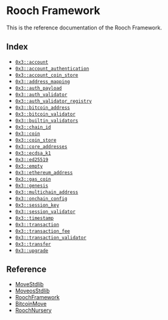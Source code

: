 
<a name="@Rooch_Framework_0"></a>

# Rooch Framework


This is the reference documentation of the Rooch Framework.


<a name="@Index_1"></a>

## Index


-  [`0x3::account`](account.md#0x3_account)
-  [`0x3::account_authentication`](account_authentication.md#0x3_account_authentication)
-  [`0x3::account_coin_store`](account_coin_store.md#0x3_account_coin_store)
-  [`0x3::address_mapping`](address_mapping.md#0x3_address_mapping)
-  [`0x3::auth_payload`](auth_payload.md#0x3_auth_payload)
-  [`0x3::auth_validator`](auth_validator.md#0x3_auth_validator)
-  [`0x3::auth_validator_registry`](auth_validator_registry.md#0x3_auth_validator_registry)
-  [`0x3::bitcoin_address`](bitcoin_address.md#0x3_bitcoin_address)
-  [`0x3::bitcoin_validator`](bitcoin_validator.md#0x3_bitcoin_validator)
-  [`0x3::builtin_validators`](builtin_validators.md#0x3_builtin_validators)
-  [`0x3::chain_id`](chain_id.md#0x3_chain_id)
-  [`0x3::coin`](coin.md#0x3_coin)
-  [`0x3::coin_store`](coin_store.md#0x3_coin_store)
-  [`0x3::core_addresses`](core_addresses.md#0x3_core_addresses)
-  [`0x3::ecdsa_k1`](ecdsa_k1.md#0x3_ecdsa_k1)
-  [`0x3::ed25519`](ed25519.md#0x3_ed25519)
-  [`0x3::empty`](empty.md#0x3_empty)
-  [`0x3::ethereum_address`](ethereum_address.md#0x3_ethereum_address)
-  [`0x3::gas_coin`](gas_coin.md#0x3_gas_coin)
-  [`0x3::genesis`](genesis.md#0x3_genesis)
-  [`0x3::multichain_address`](multichain_address.md#0x3_multichain_address)
-  [`0x3::onchain_config`](onchain_config.md#0x3_onchain_config)
-  [`0x3::session_key`](session_key.md#0x3_session_key)
-  [`0x3::session_validator`](session_validator.md#0x3_session_validator)
-  [`0x3::timestamp`](timestamp.md#0x3_timestamp)
-  [`0x3::transaction`](transaction.md#0x3_transaction)
-  [`0x3::transaction_fee`](transaction_fee.md#0x3_transaction_fee)
-  [`0x3::transaction_validator`](transaction_validator.md#0x3_transaction_validator)
-  [`0x3::transfer`](transfer.md#0x3_transfer)
-  [`0x3::upgrade`](upgrade.md#0x3_upgrade)



<a name="@Reference_2"></a>

## Reference


* [MoveStdlib](https://github.com/rooch-network/rooch/tree/main/frameworks/move-stdlib/doc)
* [MoveosStdlib](https://github.com/rooch-network/rooch/tree/main/frameworks/moveos-stdlib/doc)
* [RoochFramework](https://github.com/rooch-network/rooch/tree/main/frameworks/rooch-framework/doc)
* [BitcoinMove](https://github.com/rooch-network/rooch/tree/main/frameworks/bitcoin-move/doc)
* [RoochNursery](https://github.com/rooch-network/rooch/tree/main/frameworks/rooch-nursery/doc)
